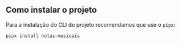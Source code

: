 ## Como instalar o projeto

Para a instalação do CLI do projeto recomendamos que use o ```pipx```:
```bash
pipx install notas-musicais
```